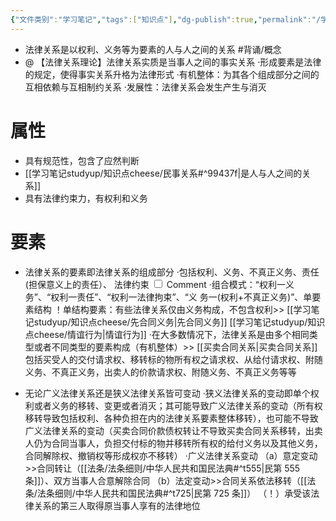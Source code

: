 ```yaml
---
{"文件类别":"学习笔记","tags":["知识点"],"dg-publish":true,"permalink":"/学习笔记studyup/知识点cheese/法律关系/","dgPassFrontmatter":true,"noteIcon":"","created":"2024-07-06T10:28:13.804+08:00","updated":"2024-09-30T11:33:16.306+08:00"}
---
```


- 法律关系是以权利、义务等为要素的人与人之间的关系 #背诵/概念 
- @ 【法律关系理论】法律关系实质是当事人之间的事实关系
·形成要素是法律的规定，使得事实关系升格为法律形式
·有机整体：为其各个组成部分之间的互相依赖与互相制约关系
·发展性：法律关系会发生产生与消灭

# 属性
- 具有规范性，包含了应然判断
- [[学习笔记studyup/知识点cheese/民事关系#^99437f\|是人与人之间的关系]]
- 具有法律约束力，有权利和义务
# 要素
- 法律关系的要素即法律关系的组成部分
·包括权利、义务、不真正义务、责任(担保意义上的责任）、<label class="ob-comment" title="容忍义务和形成权这类相对人只能接受结果使其对自己发生无法阻止且可能违背意愿的效力的状态" style=""> 法律约束 <input type="checkbox"> <span style=""> Comment </span></label>
·组合模式：“权利⼀义务”、“权利⼀责任”、“权利⼀法律拘束”、“义 务⼀(权利+不真正义务)”、单要素结构
！单结构要素：有些法律关系仅由义务构成，不包含权利>> [[学习笔记studyup/知识点cheese/先合同义务\|先合同义务]] [[学习笔记studyup/知识点cheese/情谊行为\|情谊行为]]
·在大多数情况下，法律关系是由多个相同类型或者不同类型的要素构成（有机整体）>> [[买卖合同关系\|买卖合同关系]]包括买受人的交付请求权、移转标的物所有权之请求权、从给付请求权、附随义务、不真正义务，出卖人的价款请求权、附随义务、不真正义务等等

- 无论广义法律关系还是狭义法律关系皆可变动
·狭义法律关系的变动即单个权利或者义务的移转、变更或者消灭；其可能导致广义法律关系的变动（所有权移转导致包括权利、各种负担在内的法律关系要素整体移转），也可能不导致广义法律关系的变动（买卖合同价款债权转让不导致买卖合同关系移转，出卖人仍为合同当事人，负担交付标的物并移转所有权的给付义务以及其他义务，合同解除权、撤销权等形成权亦不移转）
·广义法律关系变动
（a）意定变动>>合同转让（[[法条/法条细则/中华人民共和国民法典#^t555\|民第 555 条]]）、双方当事人合意解除合同
（b）法定变动>>合同关系依法移转（[[法条/法条细则/中华人民共和国民法典#^t725\|民第 725 条]]）
（！）承受该法律关系的第三人取得原当事人享有的法律地位